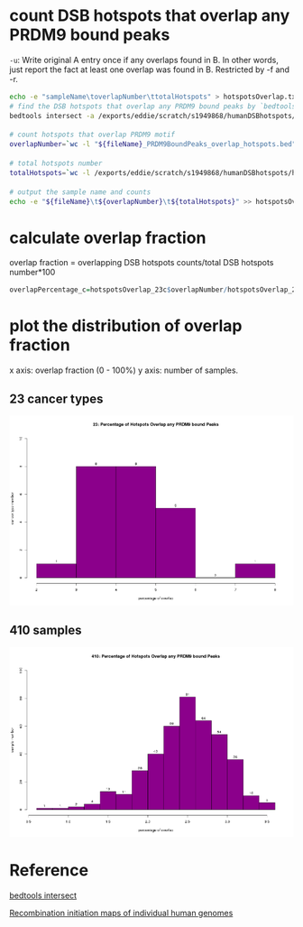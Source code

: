 # count DSB hotspots that overlap any PRDM9 bound peaks
`-u`: Write original A entry once if any overlaps found in B. In other words, just report the fact at least one overlap was found in B. Restricted by -f and -r. 
```bash
echo -e "sampleName\toverlapNumber\ttotalHotspots" > hotspotsOverlap.txt
# find the DSB hotspots that overlap any PRDM9 bound peaks by `bedtools intersect`
bedtools intersect -a /exports/eddie/scratch/s1949868/humanDSBhotspots/humanDSBhotspots_AA_AB.hg38.txt -b $file -u > "${fileName}_PRDM9BoundPeaks_overlap_hotspots.bed"

# count hotspots that overlap PRDM9 motif
overlapNumber=`wc -l "${fileName}_PRDM9BoundPeaks_overlap_hotspots.bed" | awk '{print $1}'`

# total hotspots number
totalHotspots=`wc -l /exports/eddie/scratch/s1949868/humanDSBhotspots/humanDSBhotspots_AA_AB.hg38.txt | awk '{print $1}'`

# output the sample name and counts
echo -e "${fileName}\t${overlapNumber}\t${totalHotspots}" >> hotspotsOverlap.txt
```
# calculate overlap fraction
overlap fraction = overlapping DSB hotspots counts/total DSB hotspots number*100
```r
overlapPercentage_c=hotspotsOverlap_23c$overlapNumber/hotspotsOverlap_23c$totalHotspots*100
```
# plot the distribution of overlap fraction
x axis: overlap fraction (0 - 100%)
y axis: number of samples. 
## 23 cancer types
![enter image description here](https://raw.githubusercontent.com/Luming-L/ProjectNew/master/Results/PlotOverlapDistribution/hotspotsOverlap_23.png)
## 410 samples
![enter image description here](https://raw.githubusercontent.com/Luming-L/ProjectNew/master/Results/PlotOverlapDistribution/hotspotsOverlap_410.png)

# Reference
[bedtools intersect](https://bedtools.readthedocs.io/en/latest/content/tools/intersect.html)

[Recombination initiation maps of individual human genomes](https://science.sciencemag.org/content/346/6211/1256442)
<!--stackedit_data:
eyJoaXN0b3J5IjpbMTk3NjExNDc5NSwyMDY2MTE2MzgsMjEyND
MwMTc0LDY2NjY3MDU0LC0xOTkwMTE0OTQ5LDE3NDg1MjM0NTgs
OTM2OTI0NzAzLDE0MDQ4Mjc2NSwtMTQ4NTE0MDkwNSwtMTEyOT
EyNTI5MywtMTQzMTgzNTY3Niw1NTU3MjU5OTEsMzI2ODMwNDMw
LDg1MzI3ODQzMSwtMTg3MTUyMzMxNywtMjAwODMxOTkxLDE3ND
Q3MDE3MTAsMTE1OTQzODI0MywyMTI4ODY0NjEsNzU4MzQ0MTU0
XX0=
-->